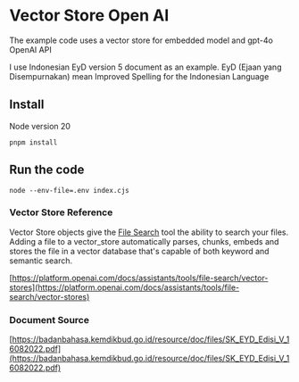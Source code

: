 # Vector Store Open AI
The example code uses a vector store for embedded model and gpt-4o OpenAI API

I use Indonesian EyD version 5 document as an example. EyD (Ejaan yang Disempurnakan) mean Improved Spelling for the Indonesian Language

## Install
Node version 20
```
pnpm install
```

## Run the code
```
node --env-file=.env index.cjs
```

### Vector Store Reference
Vector Store objects give the [File Search](https://platform.openai.com/docs/assistants/tools/file-search?lang=node.js) tool the ability to search your files. Adding a file to a vector_store automatically parses, chunks, embeds and stores the file in a vector database that's capable of both keyword and semantic search.

[https://platform.openai.com/docs/assistants/tools/file-search/vector-stores](https://platform.openai.com/docs/assistants/tools/file-search/vector-stores)

### Document Source
[https://badanbahasa.kemdikbud.go.id/resource/doc/files/SK_EYD_Edisi_V_16082022.pdf](https://badanbahasa.kemdikbud.go.id/resource/doc/files/SK_EYD_Edisi_V_16082022.pdf)